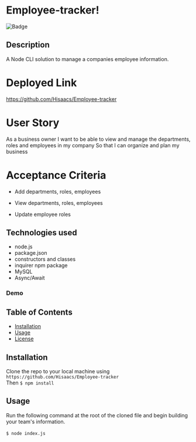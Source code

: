 # Employee-tracker!

![Badge](https://img.shields.io/badge/license-MIT-blue)

## Description

A Node CLI solution to manage a companies employee information.

# Deployed Link

https://github.com/Hisaacs/Employee-tracker

# User Story

As a business owner
I want to be able to view and manage the departments, roles and employees in my company
So that I can organize and plan my business

# Acceptance Criteria

- Add departments, roles, employees

- View departments, roles, employees

- Update employee roles

## Technologies used

- node.js
- package.json
- constructors and classes
- inquirer npm package
- MySQL
- Async/Await

### Demo

## Table of Contents

- [Installation](#installation)
- [Usage](#usage)
- [License](#license)

## Installation

Clone the repo to your local machine using `https://github.com/Hisaacs/Employee-tracker`<br>Then `$ npm install`

## Usage

Run the following command at the root of the cloned file and begin building your team's information.<br><br>`$ node index.js`<br><br>
